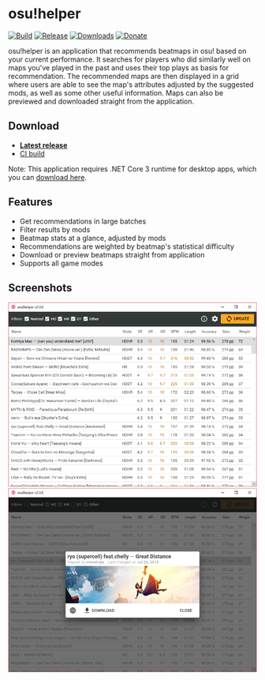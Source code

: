 # osu!helper

[![Build](https://github.com/Tyrrrz/OsuHelper/workflows/CI/badge.svg?branch=master)](https://github.com/Tyrrrz/OsuHelper/actions)
[![Release](https://img.shields.io/github/release/Tyrrrz/OsuHelper.svg)](https://github.com/Tyrrrz/OsuHelper/releases)
[![Downloads](https://img.shields.io/github/downloads/Tyrrrz/OsuHelper/total.svg)](https://github.com/Tyrrrz/OsuHelper/releases)
[![Donate](https://img.shields.io/badge/donate-$$$-purple.svg)](https://tyrrrz.me/donate)

osu!helper is an application that recommends beatmaps in osu! based on your current performance. It searches for players who did similarly well on maps you've played in the past and uses their top plays as basis for recommendation. The recommended maps are then displayed in a grid where users are able to see the map's attributes adjusted by the suggested mods, as well as some other useful information. Maps can also be previewed and downloaded straight from the application.

## Download

- **[Latest release](https://github.com/Tyrrrz/OsuHelper/releases/latest)**
- [CI build](https://github.com/Tyrrrz/OsuHelper/actions)

Note: This application requires .NET Core 3 runtime for desktop apps, which you can [download here](https://dotnet.microsoft.com/download/dotnet-core/3.0/runtime).

## Features

- Get recommendations in large batches
- Filter results by mods
- Beatmap stats at a glance, adjusted by mods
- Recommendations are weighted by beatmap's statistical difficulty
- Download or preview beatmaps straight from application
- Supports all game modes

## Screenshots

![list](.screenshots/list.png)
![beatmap](.screenshots/beatmap.png)